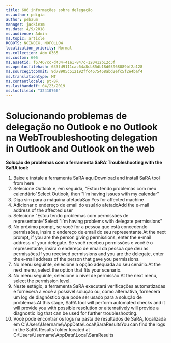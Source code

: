 ```yaml
---
title: 606 informações sobre delegação
ms.author: pdigia
author: pebaum
manager: jackiesm
ms.date: 4/9/2018
ms.audience: Admin
ms.topic: article
ROBOTS: NOINDEX, NOFOLLOW
localization_priority: Normal
ms.collection: Adm_O365
ms.custom: 606
ms.assetid: f67467cc-d434-41e1-847c-120412b12c3f
ms.openlocfilehash: 633fd9111cac64a8cb85db18d03968089bf2a128
ms.sourcegitcommit: 9d78905c512192ffc4675468abd2efc5f2e4baf4
ms.translationtype: MT
ms.contentlocale: pt-BR
ms.lasthandoff: 04/23/2019
ms.locfileid: "32410766"
---
```

# <a name="troubleshooting-delegation-in-outlook-and-outlook-on-the-web"></a><span data-ttu-id="b4fe8-102">Solucionando problemas de delegação no Outlook e no Outlook na Web</span><span class="sxs-lookup"><span data-stu-id="b4fe8-102">Troubleshooting delegation in Outlook and Outlook on the web</span></span>

<span data-ttu-id="b4fe8-103">**Solução de problemas com a ferramenta SaRA:**</span><span class="sxs-lookup"><span data-stu-id="b4fe8-103">**Troubleshooting with the SaRA tool:**</span></span>

1. <span data-ttu-id="b4fe8-104">Baixe e instale a ferramenta SaRA aqui</span><span class="sxs-lookup"><span data-stu-id="b4fe8-104">Download and install SaRA tool from here</span></span>
1. <span data-ttu-id="b4fe8-105">Selecione Outlook e, em seguida, "Estou tendo problemas com meu calendário"</span><span class="sxs-lookup"><span data-stu-id="b4fe8-105">Select Outlook, then "I\`m having issues with my calendar"</span></span>
1. <span data-ttu-id="b4fe8-106">Diga sim para a máquina afetada</span><span class="sxs-lookup"><span data-stu-id="b4fe8-106">Say Yes for affected machine</span></span>
1. <span data-ttu-id="b4fe8-107">Adicionar o endereço de email do usuário afetado</span><span class="sxs-lookup"><span data-stu-id="b4fe8-107">Add the e-mail address of the affected user</span></span>
1. <span data-ttu-id="b4fe8-108">Selecione "Estou tendo problemas com permissões de representante"</span><span class="sxs-lookup"><span data-stu-id="b4fe8-108">Select "I\`m having problems with delegate permissions"</span></span>
1. <span data-ttu-id="b4fe8-109">No próximo prompt, se você for a pessoa que está concedendo permissões, insira o endereço de email do seu representante.</span><span class="sxs-lookup"><span data-stu-id="b4fe8-109">At the next prompt, if you are the person giving permissions, enter the e-mail address of your delegate.</span></span> <span data-ttu-id="b4fe8-110">Se você recebeu permissões e você é o representante, insira o endereço de email da pessoa que deu as permissões.</span><span class="sxs-lookup"><span data-stu-id="b4fe8-110">If you received permissions and you are the delegate, enter the e-mail address of the person that gave you permissions.</span></span>
1. <span data-ttu-id="b4fe8-111">No menu seguinte, selecione a opção adequada ao seu cenário.</span><span class="sxs-lookup"><span data-stu-id="b4fe8-111">At the next menu, select the option that fits your scenario.</span></span> 
1. <span data-ttu-id="b4fe8-112">No menu seguinte, selecione o nível de permissão.</span><span class="sxs-lookup"><span data-stu-id="b4fe8-112">At the next menu, select the permission level.</span></span>
1. <span data-ttu-id="b4fe8-113">Neste estágio, a ferramenta SaRA executará verificações automatizadas e fornecerá a você a possível solução ou, como alternativa, fornecerá um log de diagnóstico que pode ser usado para a solução de problemas.</span><span class="sxs-lookup"><span data-stu-id="b4fe8-113">At this stage, SaRA tool will perform automated checks and it will provide you with possible resolution or alternatively will provide a diagnostic log that can be used for further troubleshooting.</span></span>
1. <span data-ttu-id="b4fe8-114">Você pode encontrar os logs na pasta de resultados de SaRA, localizada em C:\Users\Username\AppData\Local\SaraResults</span><span class="sxs-lookup"><span data-stu-id="b4fe8-114">You can find the logs in the SaRA Results folder located at C:\Users\Username\AppData\Local\SaraResults</span></span>